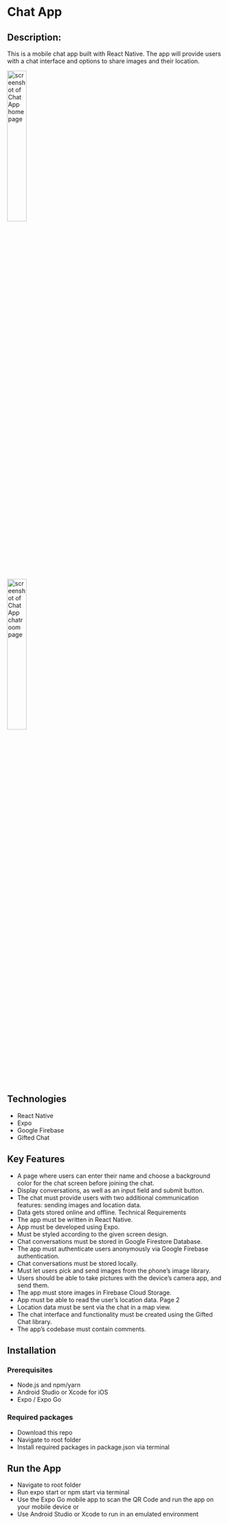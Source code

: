 # Chat App

## Description:

This is a mobile chat app built with React Native. The app will provide users with a chat interface and options to share images and their location.

<p float='middle'>
  <img src='https://user-images.githubusercontent.com/96999730/167939261-167ba7d7-6349-4ab1-a993-5afbdea3cd74.PNG' width="30%" alt='screenshot of Chat App homepage' >
  <p></p>
  <img src='https://user-images.githubusercontent.com/96999730/167939600-ad55bc77-4655-4136-ac16-6b02d90c1f94.PNG' width="30%" alt='screenshot of Chat App chatroom page' >
</p>

## Technologies

- React Native
- Expo
- Google Firebase
- Gifted Chat

## Key Features

- A page where users can enter their name and choose a background color for the chat screen before joining the chat.
- Display conversations, as well as an input field and submit button.
- The chat must provide users with two additional communication features: sending images
  and location data.
- Data gets stored online and offline.
  Technical Requirements
- The app must be written in React Native.
- App must be developed using Expo.
- Must be styled according to the given screen design.
- Chat conversations must be stored in Google Firestore Database.
- The app must authenticate users anonymously via Google Firebase authentication.
- Chat conversations must be stored locally.
- Must let users pick and send images from the phone’s image library.
- Users should be able to take pictures with the device’s camera app, and send them.
- The app must store images in Firebase Cloud Storage.
- App must be able to read the user’s location data.
  Page 2
- Location data must be sent via the chat in a map view.
- The chat interface and functionality must be created using the Gifted Chat library.
- The app’s codebase must contain comments.

## Installation

### Prerequisites

- Node.js and npm/yarn
- Android Studio or Xcode for iOS
- Expo / Expo Go

### Required packages

- Download this repo
- Navigate to root folder
- Install required packages in package.json via terminal

## Run the App

- Navigate to root folder
- Run expo start or npm start via terminal
- Use the Expo Go mobile app to scan the QR Code and run the app on your mobile device or
- Use Android Studio or Xcode to run in an emulated environment
